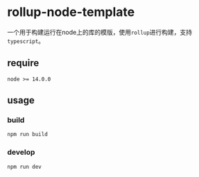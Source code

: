 # rollup-node-template

一个用于构建运行在node上的库的模版，使用`rollup`进行构建，支持`typescript`。

## require
`node >= 14.0.0`
## usage

### build

```js
npm run build
```

### develop
```js
npm run dev
```


